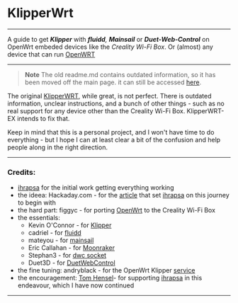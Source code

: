 # KlipperWrt
 ---------------------------------------------------------------------------------
 
 A guide to get _**Klipper**_ with _**fluidd**,_ _**Mainsail**_ or _**Duet-Web-Control**_ on OpenWrt embeded devices like the _Creality Wi-Fi Box_. Or (almost) any device that can run [OpenWRT](https://openwrt.org)
 
 ---------------------------------------------------------------------------------

> **Note**
> The old readme.md contains outdated information, so it has been moved off the main page. it can still be accessed [here](README.old.md).

The original [KlipperWRT](https://github.com/ihrapsa/KlipperWrt), while great, is not perfect. There is outdated information, unclear instructions, and a bunch of other things - such as no real support for any device other than the Creality Wi-Fi Box. KlipperWRT-EX intends to fix that.

Keep in mind that this is a personal project, and I won't have time to do everything - but I hope I can at least clear a bit of the confusion and help people along in the right direction.

--------------------------------------------------------------------------
### Credits:
* [ihrapsa](https://github.com/ihrapsa) for the initial work getting everything working
* the ideea: Hackaday.com - for the [article](https://hackaday.com/2020/12/28/teardown-creality-wifi-box) that set [ihrapsa](https://github.com/ihrapsa) on this journey to begin with
* the hard part: figgyc - for porting [OpenWrt](https://github.com/figgyc/openwrt/tree/wb01) to the Creality Wi-Fi Box
* the essentials: 
  - Kevin O'Connor - for [Klipper](https://github.com/KevinOConnor/klipper)
  - cadriel - for [fluidd](https://github.com/cadriel/fluidd)
  - mateyou - for [mainsail](https://github.com/meteyou/mainsail)  
  - Eric Callahan - for [Moonraker](https://github.com/Arksine/moonraker)
  - Stephan3 - for [dwc socket](https://github.com/Stephan3/dwc2-for-klipper-socket)
  - Duet3D - for [DuetWebControl](https://github.com/Duet3D/DuetWebControl)
* the fine tuning: andryblack - for the OpenWrt Klipper [service](https://github.com/andryblack/openwrt-build/tree/master/packages/klipper/files)
* the encouragement: [Tom Hensel](https://github.com/gretel)- for supporting [ihrapsa](https://github.com/ihrapsa) in this endeavour, which I have now continued

--------------------------------------------------------------------------